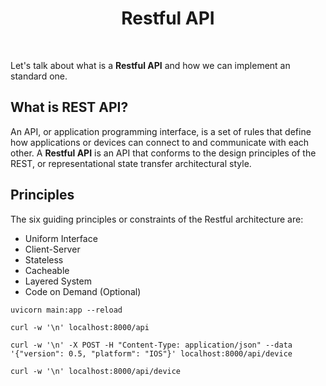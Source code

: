 <h1 align="center">
    Restful API
</h1>

<br />

Let's talk about what is a **Restful API** and how we can implement an standard one.

## What is REST API?

An API, or application programming interface, is a set of rules that define 
how applications or devices can connect to and communicate with each other. 
A **Restful API** is an API that conforms to the design principles of the REST, 
or representational state transfer architectural style.

## Principles

The six guiding principles or constraints of the Restful architecture are:

- Uniform Interface
- Client-Server
- Stateless
- Cacheable
- Layered System
- Code on Demand (Optional)

```shell
uvicorn main:app --reload
```

```shell
curl -w '\n' localhost:8000/api
```

```shell
curl -w '\n' -X POST -H "Content-Type: application/json" --data '{"version": 0.5, "platform": "IOS"}' localhost:8000/api/device
```

```shell
curl -w '\n' localhost:8000/api/device
```
